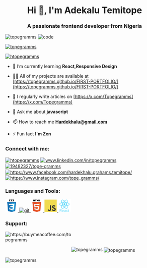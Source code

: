 
<h1 align="center">Hi 👋, I'm Adekalu Temitope</h1>
<h3 align="center">A passionate frontend developer from Nigeria</h3>
<img align="right" alt="code" width="400" src="https://infinigeek.com/assets/5-Animation-Techniques-To-Boost-Your-Web-Design-1-min-710x434.jpeg">

<p align="left"> <img src="https://komarev.com/ghpvc/?username=topegramms&label=Profile%20views&color=0e75b6&style=flat" alt="topegramms" /> </p>

<p align="left"> <a href="https://github.com/ryo-ma/github-profile-trophy"><img src="https://github-profile-trophy.vercel.app/?username=topegramms" alt="topegramms" /></a> </p>

<p align="left"> <a href="https://twitter.com/htopegramms" target="blank"><img src="https://img.shields.io/twitter/follow/htopegramms?logo=twitter&style=for-the-badge" alt="htopegramms" /></a> </p>

- 🌱 I’m currently learning **React,Responsive Design**

- 👨‍💻 All of my projects are available at [https://topegramms.github.io/FIRST-PORTFOLIO/](https://topegramms.github.io/FIRST-PORTFOLIO/)

- 📝 I regularly write articles on [https://x.com/Topegramms](https://x.com/Topegramms)

- 💬 Ask me about **javascript**

- 📫 How to reach me **Hardekhalu@gmail.com**

- ⚡ Fun fact **I'm Zen**

<h3 align="left">Connect with me:</h3>
<p align="left">
<a href="https://twitter.com/htopegramms" target="blank"><img align="center" src="https://raw.githubusercontent.com/rahuldkjain/github-profile-readme-generator/master/src/images/icons/Social/twitter.svg" alt="htopegramms" height="30" width="40" /></a>
<a href="https://linkedin.com/in/www.linkedin.com/in/topegramms" target="blank"><img align="center" src="https://raw.githubusercontent.com/rahuldkjain/github-profile-readme-generator/master/src/images/icons/Social/linked-in-alt.svg" alt="www.linkedin.com/in/topegramms" height="30" width="40" /></a>
<a href="https://stackoverflow.com/users/19482327/tope-gramms" target="blank"><img align="center" src="https://raw.githubusercontent.com/rahuldkjain/github-profile-readme-generator/master/src/images/icons/Social/stack-overflow.svg" alt="19482327/tope-gramms" height="30" width="40" /></a>
<a href="https://fb.com/https://www.facebook.com/hardekhalu.grahams.temitope/" target="blank"><img align="center" src="https://raw.githubusercontent.com/rahuldkjain/github-profile-readme-generator/master/src/images/icons/Social/facebook.svg" alt="https://www.facebook.com/hardekhalu.grahams.temitope/" height="30" width="40" /></a>
<a href="https://instagram.com/https://www.instagram.com/tope_gramms/" target="blank"><img align="center" src="https://raw.githubusercontent.com/rahuldkjain/github-profile-readme-generator/master/src/images/icons/Social/instagram.svg" alt="https://www.instagram.com/tope_gramms/" height="30" width="40" /></a>
</p>

<h3 align="left">Languages and Tools:</h3>
<p align="left"> <a href="https://www.w3schools.com/css/" target="_blank" rel="noreferrer"> <img src="https://raw.githubusercontent.com/devicons/devicon/master/icons/css3/css3-original-wordmark.svg" alt="css3" width="40" height="40"/> </a> <a href="https://git-scm.com/" target="_blank" rel="noreferrer"> <img src="https://www.vectorlogo.zone/logos/git-scm/git-scm-icon.svg" alt="git" width="40" height="40"/> </a> <a href="https://www.w3.org/html/" target="_blank" rel="noreferrer"> <img src="https://raw.githubusercontent.com/devicons/devicon/master/icons/html5/html5-original-wordmark.svg" alt="html5" width="40" height="40"/> </a> <a href="https://developer.mozilla.org/en-US/docs/Web/JavaScript" target="_blank" rel="noreferrer"> <img src="https://raw.githubusercontent.com/devicons/devicon/master/icons/javascript/javascript-original.svg" alt="javascript" width="40" height="40"/> </a> <a href="https://reactjs.org/" target="_blank" rel="noreferrer"> <img src="https://raw.githubusercontent.com/devicons/devicon/master/icons/react/react-original-wordmark.svg" alt="react" width="40" height="40"/> </a> </p>

<h3 align="left">Support:</h3>
<p><a href="https://www.buymeacoffee.com/https://buymeacoffee.com/topegramms"> <img align="left" src="https://cdn.buymeacoffee.com/buttons/v2/default-yellow.png" height="50" width="210" alt="https://buymeacoffee.com/topegramms" /></a></p><br><br>

<p><img align="left" src="https://github-readme-stats.vercel.app/api/top-langs?username=topegramms&show_icons=true&locale=en&layout=compact" alt="topegramms" /></p>

<p>&nbsp;<img align="center" src="https://github-readme-stats.vercel.app/api?username=topegramms&show_icons=true&locale=en" alt="topegramms" /></p>

<p><img align="center" src="https://github-readme-streak-stats.herokuapp.com/?user=topegramms&" alt="topegramms" /></p>

